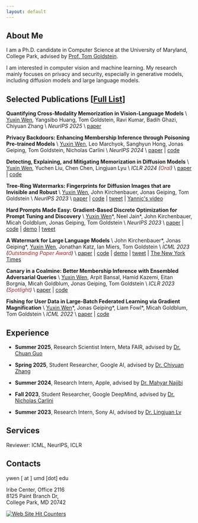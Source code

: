 ```yaml
---
layout: default
---
```


## About Me
I am a Ph.D. candidate in Computer Science at the University of Maryland, College Park, advised by [Prof. Tom Goldstein](https://www.cs.umd.edu/~tomg/). 

I am interested in computer vision and machine learning. My research mainly focuses on privacy and security, especially in generative models, including diffusion models and large language models.

## Selected Publications \[[Full List](https://scholar.google.com/citations?user=oUYfjg0AAAAJ&hl=en)\]

__Quantifying Cross-Modality Memorization in Vision-Language Models__ \\
<u>Yuxin Wen</u>, Yangsibo Huang, Tom Goldstein, Ravi Kumar, Badih Ghazi, Chiyuan Zhang \\
_NeurIPS 2025_ \\
[paper](https://arxiv.org/abs/2506.05198)

__Privacy Backdoors: Enhancing Membership Inference through Poisoning Pre-trained Models__ \\
<u>Yuxin Wen</u>, Leo Marchyok, Sanghyun Hong, Jonas Geiping, Tom Goldstein, Nicholas Carlini \\
_NeurIPS 2024_ \\
[paper](https://arxiv.org/abs/2404.01231) | [code](https://github.com/YuxinWenRick/privacy-backdoors)

__Detecting, Explaining, and Mitigating Memorization in Diffusion Models__ \\
<u>Yuxin Wen</u>, Yuchen Liu, Chen Chen, Lingjuan Lyu \\
_ICLR 2024 (<span style="color:#A52A2A">Oral</span>)_ \\
[paper](https://openreview.net/forum?id=84n3UwkH7b) | [code](https://github.com/YuxinWenRick/diffusion_memorization)

__Tree-Ring Watermarks: Fingerprints for Diffusion Images that are Invisible and Robust__ \\
<u>Yuxin Wen</u>, John Kirchenbauer, Jonas Geiping, Tom Goldstein \\
_NeurIPS 2023_ \\
[paper](https://arxiv.org/abs/2305.20030) | [code](https://github.com/YuxinWenRick/tree-ring-watermark) | [tweet](https://twitter.com/jonasgeiping/status/1664379589034950659) | [Yannic's video](https://www.youtube.com/watch?v=WncUlZYpdq4)

__Hard Prompts Made Easy: Gradient-Based Discrete Optimization for Prompt Tuning and Discovery__ \\
<u>Yuxin Wen</u>\*, Neel Jain\*, John Kirchenbauer, Micah Goldblum, Jonas Geiping, Tom Goldstein \\
_NeurIPS 2023_ \\
[paper](https://arxiv.org/abs/2302.03668) | [code](https://github.com/YuxinWenRick/hard-prompts-made-easy) | [demo](https://huggingface.co/spaces/tomg-group-umd/pez-dispenser) | [tweet](https://twitter.com/tomgoldsteincs/status/1623358917110538240)

__A Watermark for Large Language Models__ \\
John Kirchenbauer\*, Jonas Geiping\*, <u>Yuxin Wen</u>, Jonathan Katz, Ian Miers, Tom Goldstein \\
_ICML 2023 (<span style="color:#A52A2A">Outstanding Paper Award</span>)_ \\
[paper](https://arxiv.org/abs/2301.10226) | [code](https://github.com/jwkirchenbauer/lm-watermarking) | [demo](https://huggingface.co/spaces/tomg-group-umd/lm-watermarking) | [tweet](https://twitter.com/tomgoldsteincs/status/1618287665006403585) | [The New York Times](https://www.nytimes.com/interactive/2023/02/17/business/ai-text-detection.html)

__Canary in a Coalmine: Better Membership Inference with Ensembled Adversarial Queries__ \\
<u>Yuxin Wen</u>, Arpit Bansal, Hamid Kazemi, Eitan Borgnia, Micah Goldblum, Jonas Geiping, Tom Goldstein \\
_ICLR 2023 (<span style="color:#A52A2A">Spotlight</span>)_ \\
[paper](https://arxiv.org/abs/2210.10750) | [code](https://github.com/YuxinWenRick/canary-in-a-coalmine)

__Fishing for User Data in Large-Batch Federated Learning via Gradient Magnification__ \\
<u>Yuxin Wen</u>\*, Jonas Geiping\*, Liam Fowl\*, Micah Goldblum, Tom Goldstein \\
_ICML 2022_ \\
[paper](https://arxiv.org/abs/2202.00580) | [code](https://github.com/JonasGeiping/breaching)

## Experience
- **Summer 2025**, Research Scientist Intern, Meta FAIR, advised by [Dr. Chuan Guo](https://sites.google.com/view/chuanguo)

- **Spring 2025**, Student Researcher, Google AI, advised by [Dr. Chiyuan Zhang](https://pluskid.org/)

- **Summer 2024**, Research Intern, Apple, advised by [Dr. Mahyar Najibi](https://www.mahyarnajibi.com/)

- **Fall 2023**, Student Researcher, Google DeepMind, advised by [Dr. Nicholas Carlini](https://nicholas.carlini.com/)

- **Summer 2023**, Research Intern, Sony AI, advised by [Dr. Lingjuan Lv](https://sites.google.com/view/lingjuan-lyu/home)

## Services
Reviewer: ICML, NeurIPS, ICLR

## Contacts
ywen [ at ] umd [dot] edu

Iribe Center, Office 2116  
8125 Paint Branch Dr,  
College Park, MD 20742

<a href="https://www.easycounter.com/">
<img src="https://www.easycounter.com/counter.php?ywen"
border="0" alt="Web Site Hit Counters"></a>